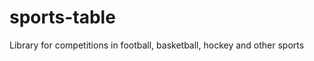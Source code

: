 sports-table
============

Library for competitions in football, basketball, hockey and other sports